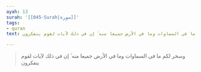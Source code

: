 ```yaml
---
ayah: 13
surah: '[[045-Surah|سورة]]'
tags:
- quran
text: وسخر لكم ما في السماوات وما في الأرض جميعا منه ۚ إن في ذلك لآيات لقوم يتفكرون

---
```

> وسخر لكم ما في السماوات وما في الأرض جميعا منه ۚ إن في ذلك لآيات لقوم يتفكرون
